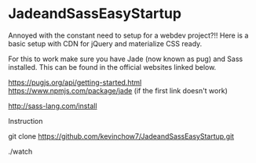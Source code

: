 # JadeandSassEasyStartup
Annoyed with the constant need to setup for a webdev project?!! Here is a basic setup with CDN for jQuery and materialize CSS ready.<br/>

For this to work make sure you have Jade (now known as pug) and Sass installed. This can be found in the official websites linked below.<br/> 

https://pugjs.org/api/getting-started.html<br/>
https://www.npmjs.com/package/jade (if the first link doesn't work)<br/> 

http://sass-lang.com/install <br/>

Instruction <br/>

git clone https://github.com/kevinchow7/JadeandSassEasyStartup.git <br/>

./watch <br/>
